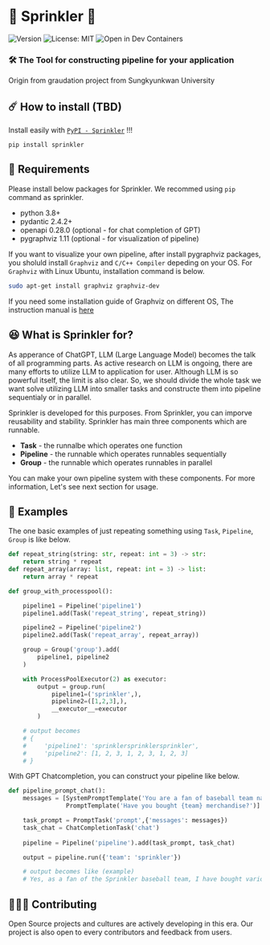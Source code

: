 # 🌱 Sprinkler 🌱

![Version](https://img.shields.io/badge/version-0.1.0-Green)
![License: MIT](https://img.shields.io/badge/License-MIT-yellow.svg)
![Open in Dev Containers](https://img.shields.io/static/v1?label=Dev%20Containers&message=Open&color=blue&logo=visualstudiocode)

### 🛠️ The Tool for constructing pipeline for your application

Origin from graudation project from Sungkyunkwan University

## ☄️ How to install (TBD)

Install easily with [`PyPI - Sprinkler`](pypi-sprinkler) !!!

```
pip install sprinkler
``````

## 🦷 Requirements

Please install below packages for Sprinkler. We recommed using `pip` command as sprinkler.

* python 3.8+
* pydantic 2.4.2+
* openapi 0.28.0 (optional - for chat completion of GPT)
* pygraphviz 1.11 (optional - for visualization of pipeline)

If you want to visualize your own pipeline, after install pygraphviz packages,  you sholuld install `Graphviz` and `C/C++ Compiler` depeding on your OS. For `Graphviz` with Linux Ubuntu, installation command is below.

```bash
sudo apt-get install graphviz graphviz-dev
```

If you need some installation guide of Graphviz on different OS, The instruction manual is [here](https://github.com/pygraphviz/pygraphviz/blob/main/INSTALL.txt)

## 😆 What is Sprinkler for?

As apperance of ChatGPT, LLM (Large Language Model) becomes the talk of all programming parts. As active research on LLM is ongoing, there are many efforts to utilize LLM to application for user. Although LLM is so powerful itself, the limit is also clear. So, we should divide the whole task we want solve utilizing LLM into smaller tasks and constructe them into pipeline sequentialy or in parallel. 

Sprinkler is developed for this purposes. From Sprinkler, you can imporve reusability  and stability. Sprinkler has main three components which are runnable.

* **Task**  - the runnalbe which operates one function
* **Pipeline** - the runnable which operates runnables sequentially
* **Group** - the runnable which operates runnables in parallel

You  can make your own pipeline system with these components. For more information, Let's see next section for usage.

## 👀 Examples

The one basic examples of just repeating something using `Task`, `Pipeline`, `Group` is like below.

```python
def repeat_string(string: str, repeat: int = 3) -> str:
    return string * repeat
def repeat_array(array: list, repeat: int = 3) -> list:
    return array * repeat

def group_with_processpool():

    pipeline1 = Pipeline('pipeline1')
    pipeline1.add(Task('repeat_string', repeat_string))

    pipeline2 = Pipeline('pipeline2')
    pipeline2.add(Task('repeat_array', repeat_array))

    group = Group('group').add(
        pipeline1, pipeline2
    )

    with ProcessPoolExecutor(2) as executor:
        output = group.run(
            pipeline1=('sprinkler',),
            pipeline2=([1,2,3],),
            __executor__=executor
        )

    # output becomes 
    # {
    #     'pipeline1': 'sprinklersprinklersprinkler',
    #     'pipeline2': [1, 2, 3, 1, 2, 3, 1, 2, 3]
    # }
```

With GPT Chatcompletion, you can construct your pipeline like below.

```python
def pipeline_prompt_chat():
    messages = [SystemPromptTemplate('You are a fan of baseball team named {team}'),
                PromptTemplate('Have you bought {team} merchandise?')]

    task_prompt = PromptTask('prompt',{'messages': messages})
    task_chat = ChatCompletionTask('chat')
    
    pipeline = Pipeline('pipeline').add(task_prompt, task_chat)

    output = pipeline.run({'team': 'sprinkler'})

    # output becomes like (example)
    # Yes, as a fan of the Sprinkler baseball team, I have bought various sprinkler merchandise. This includes hats, jerseys, t-shirts, keychains, and even a mini sprinkler for my garden. Showcasing my support for the team and representing them through merchandise is a fun way to connect with fellow fans and show my love for the Sprinkler baseball team
```

## 🧑🏻‍💻 Contributing

Open Source projects and cultures are actively developing in this era. Our project is also open to every contributors and feedback from users. 